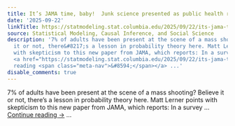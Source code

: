 ```yaml
---
title: It’s JAMA time, baby!  Junk science presented as public health research
date: '2025-09-22'
linkTitle: https://statmodeling.stat.columbia.edu/2025/09/22/its-jama-time-junk-science-presented-as-public-health-research/
source: Statistical Modeling, Causal Inference, and Social Science
description: '7% of adults have been present at the scene of a mass shooting? Believe
  it or not, there&#8217;s a lesson in probability theory here. Matt Lerner points
  with skepticism to this new paper from JAMA, which reports: In a survey &#8230;
  <a href="https://statmodeling.stat.columbia.edu/2025/09/22/its-jama-time-junk-science-presented-as-public-health-research/">Continue
  reading <span class="meta-nav">&#8594;</span></a> ...'
disable_comments: true
---
```

7% of adults have been present at the scene of a mass shooting? Believe it or not, there&#8217;s a lesson in probability theory here. Matt Lerner points with skepticism to this new paper from JAMA, which reports: In a survey &#8230; <a href="https://statmodeling.stat.columbia.edu/2025/09/22/its-jama-time-junk-science-presented-as-public-health-research/">Continue reading <span class="meta-nav">&#8594;</span></a> ...